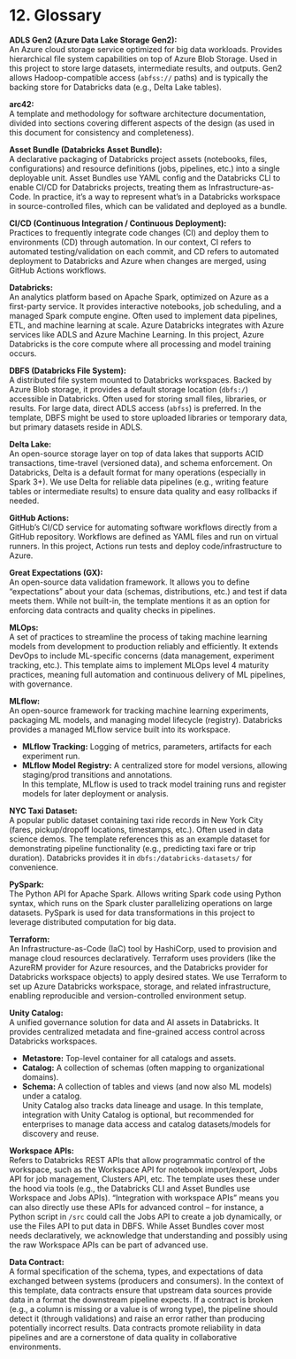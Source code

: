 # 12. Glossary

**ADLS Gen2 (Azure Data Lake Storage Gen2):**  
An Azure cloud storage service optimized for big data workloads. Provides hierarchical file system capabilities on top of Azure Blob Storage. Used in this project to store large datasets, intermediate results, and outputs. Gen2 allows Hadoop-compatible access (`abfss://` paths) and is typically the backing store for Databricks data (e.g., Delta Lake tables).

**arc42:**  
A template and methodology for software architecture documentation, divided into sections covering different aspects of the design (as used in this document for consistency and completeness).

**Asset Bundle (Databricks Asset Bundle):**  
A declarative packaging of Databricks project assets (notebooks, files, configurations) and resource definitions (jobs, pipelines, etc.) into a single deployable unit. Asset Bundles use YAML config and the Databricks CLI to enable CI/CD for Databricks projects, treating them as Infrastructure-as-Code. In practice, it’s a way to represent what’s in a Databricks workspace in source-controlled files, which can be validated and deployed as a bundle.

**CI/CD (Continuous Integration / Continuous Deployment):**  
Practices to frequently integrate code changes (CI) and deploy them to environments (CD) through automation. In our context, CI refers to automated testing/validation on each commit, and CD refers to automated deployment to Databricks and Azure when changes are merged, using GitHub Actions workflows.

**Databricks:**  
An analytics platform based on Apache Spark, optimized on Azure as a first-party service. It provides interactive notebooks, job scheduling, and a managed Spark compute engine. Often used to implement data pipelines, ETL, and machine learning at scale. Azure Databricks integrates with Azure services like ADLS and Azure Machine Learning. In this project, Azure Databricks is the core compute where all processing and model training occurs.

**DBFS (Databricks File System):**  
A distributed file system mounted to Databricks workspaces. Backed by Azure Blob storage, it provides a default storage location (`dbfs:/`) accessible in Databricks. Often used for storing small files, libraries, or results. For large data, direct ADLS access (`abfss`) is preferred. In the template, DBFS might be used to store uploaded libraries or temporary data, but primary datasets reside in ADLS.

**Delta Lake:**  
An open-source storage layer on top of data lakes that supports ACID transactions, time-travel (versioned data), and schema enforcement. On Databricks, Delta is a default format for many operations (especially in Spark 3+). We use Delta for reliable data pipelines (e.g., writing feature tables or intermediate results) to ensure data quality and easy rollbacks if needed.

**GitHub Actions:**  
GitHub’s CI/CD service for automating software workflows directly from a GitHub repository. Workflows are defined as YAML files and run on virtual runners. In this project, Actions run tests and deploy code/infrastructure to Azure.

**Great Expectations (GX):**  
An open-source data validation framework. It allows you to define “expectations” about your data (schemas, distributions, etc.) and test if data meets them. While not built-in, the template mentions it as an option for enforcing data contracts and quality checks in pipelines.

**MLOps:**  
A set of practices to streamline the process of taking machine learning models from development to production reliably and efficiently. It extends DevOps to include ML-specific concerns (data management, experiment tracking, etc.). This template aims to implement MLOps level 4 maturity practices, meaning full automation and continuous delivery of ML pipelines, with governance.

**MLflow:**  
An open-source framework for tracking machine learning experiments, packaging ML models, and managing model lifecycle (registry). Databricks provides a managed MLflow service built into its workspace.  
- **MLflow Tracking:** Logging of metrics, parameters, artifacts for each experiment run.  
- **MLflow Model Registry:** A centralized store for model versions, allowing staging/prod transitions and annotations.  
In this template, MLflow is used to track model training runs and register models for later deployment or analysis.

**NYC Taxi Dataset:**  
A popular public dataset containing taxi ride records in New York City (fares, pickup/dropoff locations, timestamps, etc.). Often used in data science demos. The template references this as an example dataset for demonstrating pipeline functionality (e.g., predicting taxi fare or trip duration). Databricks provides it in `dbfs:/databricks-datasets/` for convenience.

**PySpark:**  
The Python API for Apache Spark. Allows writing Spark code using Python syntax, which runs on the Spark cluster parallelizing operations on large datasets. PySpark is used for data transformations in this project to leverage distributed computation for big data.

**Terraform:**  
An Infrastructure-as-Code (IaC) tool by HashiCorp, used to provision and manage cloud resources declaratively. Terraform uses providers (like the AzureRM provider for Azure resources, and the Databricks provider for Databricks workspace objects) to apply desired states. We use Terraform to set up Azure Databricks workspace, storage, and related infrastructure, enabling reproducible and version-controlled environment setup.

**Unity Catalog:**  
A unified governance solution for data and AI assets in Databricks. It provides centralized metadata and fine-grained access control across Databricks workspaces.  
- **Metastore:** Top-level container for all catalogs and assets.  
- **Catalog:** A collection of schemas (often mapping to organizational domains).  
- **Schema:** A collection of tables and views (and now also ML models) under a catalog.  
Unity Catalog also tracks data lineage and usage. In this template, integration with Unity Catalog is optional, but recommended for enterprises to manage data access and catalog datasets/models for discovery and reuse.

**Workspace APIs:**  
Refers to Databricks REST APIs that allow programmatic control of the workspace, such as the Workspace API for notebook import/export, Jobs API for job management, Clusters API, etc. The template uses these under the hood via tools (e.g., the Databricks CLI and Asset Bundles use Workspace and Jobs APIs). “Integration with workspace APIs” means you can also directly use these APIs for advanced control – for instance, a Python script in `/src` could call the Jobs API to create a job dynamically, or use the Files API to put data in DBFS. While Asset Bundles cover most needs declaratively, we acknowledge that understanding and possibly using the raw Workspace APIs can be part of advanced use.

**Data Contract:**  
A formal specification of the schema, types, and expectations of data exchanged between systems (producers and consumers). In the context of this template, data contracts ensure that upstream data sources provide data in a format the downstream pipeline expects. If a contract is broken (e.g., a column is missing or a value is of wrong type), the pipeline should detect it (through validations) and raise an error rather than producing potentially incorrect results. Data contracts promote reliability in data pipelines and are a cornerstone of data quality in collaborative environments.